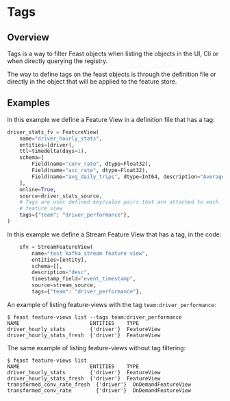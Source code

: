 # Tags

## Overview

Tags is a way to filter Feast objects when listing the objects in the UI, Cli or when directly querying the registry.

The way to define tags on the feast objects is through the definition file or directly in the object that will be applied to the feature store.

## Examples

In this example we define a Feature View in a definition file that has a tag:
```python
driver_stats_fv = FeatureView(
    name="driver_hourly_stats",
    entities=[driver],
    ttl=timedelta(days=1),
    schema=[
        Field(name="conv_rate", dtype=Float32),
        Field(name="acc_rate", dtype=Float32),
        Field(name="avg_daily_trips", dtype=Int64, description="Average daily trips"),
    ],
    online=True,
    source=driver_stats_source,
    # Tags are user defined key/value pairs that are attached to each
    # feature view
    tags={"team": "driver_performance"},
)
```

In this example we define a Stream Feature View that has a tag, in the code:
```python
    sfv = StreamFeatureView(
        name="test kafka stream feature view",
        entities=[entity],
        schema=[],
        description="desc",
        timestamp_field="event_timestamp",
        source=stream_source,
        tags={"team": "driver_performance"},
```

An example of listing feature-views with the tag `team:driver_performance`:
```commandline
$ feast feature-views list --tags team:driver_performance              
NAME                       ENTITIES    TYPE
driver_hourly_stats        {'driver'}  FeatureView
driver_hourly_stats_fresh  {'driver'}  FeatureView
```

The same example of listing feature-views without tag filtering:
```commandline
$ feast feature-views list
NAME                       ENTITIES    TYPE
driver_hourly_stats        {'driver'}  FeatureView
driver_hourly_stats_fresh  {'driver'}  FeatureView
transformed_conv_rate_fresh  {'driver'}  OnDemandFeatureView
transformed_conv_rate        {'driver'}  OnDemandFeatureView
```

